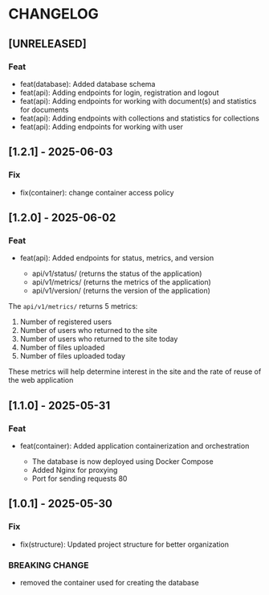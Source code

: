 # CHANGELOG


## [UNRELEASED]

### Feat
- feat(database): Added database schema
- feat(api): Adding endpoints for login, registration and logout
- feat(api): Adding endpoints for working with document(s) and statistics for documents
- feat(api): Adding endpoints with collections and statistics for collections
- feat(api): Adding endpoints for working with user

## [1.2.1] - 2025-06-03

### Fix
- fix(container): change container access policy

## [1.2.0] - 2025-06-02

### Feat
- feat(api): Added endpoints for status, metrics, and version

    - api/v1/status/ (returns the status of the application)
    - api/v1/metrics/ (returns the metrics of the application)
    - api/v1/version/ (returns the version of the application)

The ```api/v1/metrics/``` returns 5 metrics: 

1. Number of registered users
2. Number of users who returned to the site
3. Number of users who returned to the site today
4. Number of files uploaded
5. Number of files uploaded today

These metrics will help determine interest in the site and the rate of reuse of the web application

## [1.1.0] - 2025-05-31

### Feat
- feat(container): Added application containerization and orchestration

  - The database is now deployed using Docker Compose
  - Added Nginx for proxying
  - Port for sending requests 80

## [1.0.1] - 2025-05-30

### Fix
- fix(structure): Updated project structure for better organization

### BREAKING CHANGE
- removed the container used for creating the database